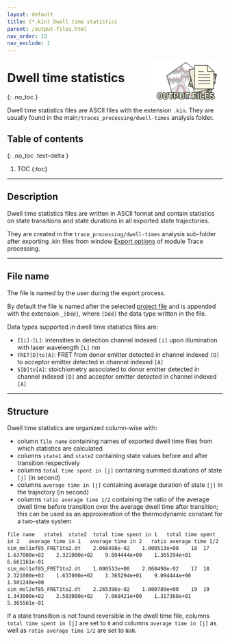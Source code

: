 ```yaml
---
layout: default
title: (*.kin) Dwell time statistics
parent: /output-files.html
nav_order: 13
nav_exclude: 1
---
```


<img src="../assets/images/logos/logo-output-files_400px.png" width="170" style="float:right; margin-left: 15px;"/>

# Dwell time statistics
{: .no_toc }

Dwell time statistics files are ASCII files with the extension `.kin`. They are usually found in the main`/traces_processing/dwell-times` analysis folder.

## Table of contents
{: .no_toc .text-delta }

1. TOC
{:toc}


---

## Description

Dwell time statistics files are written in ASCII format and contain statistics on state transitions and state durations in all exported state trajectories.

They are created in the `trace_processing/dwell-times` analysis sub-folder after exporting .kin files from window 
[Export options](../trace-processing/functionalities/set-export-options.html#export-dwell-times) of module Trace processing.


---

## File name

The file is named by the user during the export process.

By default the file is named after the selected <u>project file</u> and is appended with the extension `_[Ddd]`, where `[Ddd]` the data type written in the file.

Data types supported in dwell time statistics files are:
* `I[i]-[L]`: intensities in detection channel indexed `[i]` upon illumination with laser wavelength `[L]` nm
* `FRET[D]to[A]`: FRET from donor emitter detected in channel indexed `[D]` to acceptor emitter detected in channel indexed `[A]`
* `S[D]to[A]`: stoichiometry associated to donor emitter detected in channel indexed `[D]` and acceptor emitter detected in channel indexed `[A]`


---

## Structure

Dwell time statistics are organized column-wise with:
* column `file name` containing names of exported dwell time files from which statistics are calculated
* columns `state1` and `state2` containing state values before and after transition respectively
* columns `total time spent in [j]` containing summed durations of state `[j]` (in second)
* columns `average time in [j]` containing average duration of state `[j]` in the trajectory (in second)
* columns `ratio average time 1/2` containing the ratio of the average dwell time before transition over the average dwell time after transition; this can be used as an approximation of the thermodynamic constant for a two-state system

```
file name	state1	state2	total time spent in 1	total time spent in 2	average time in 1	average time in 2	ratio average time 1/2
sim_mol1of85_FRET1to2.dt	2.068498e-02	1.000513e+00	18	17	1.637000e+02	2.321000e+02	9.094444e+00	1.365294e+01	6.661161e-01
sim_mol1of85_FRET1to2.dt	1.000513e+00	2.068498e-02	17	18	2.321000e+02	1.637000e+02	1.365294e+01	9.094444e+00	1.501240e+00
sim_mol2of85_FRET1to2.dt	2.265396e-02	1.000780e+00	19	19	1.343000e+02	2.503000e+02	7.068421e+00	1.317368e+01	5.365561e-01
```

If a state transition is not found reversible in the dwell time file, columns `total time spent in [j]` are set to `0` and columns `average time in [j]` as well as `ratio average time 1/2` are set to `NaN`.
